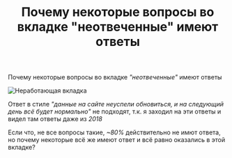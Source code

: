 ﻿---
title: "Почему некоторые вопросы во вкладке &quot;неотвеченные&quot; имеют ответы"
se.owner.user_id: 625052
se.owner.display_name: "LolPopGames"
se.owner.link: "https://ru.meta.stackoverflow.com/users/625052/lolpopgames"
se.link: "https://ru.meta.stackoverflow.com/questions/14516/%d0%9f%d0%be%d1%87%d0%b5%d0%bc%d1%83-%d0%bd%d0%b5%d0%ba%d0%be%d1%82%d0%be%d1%80%d1%8b%d0%b5-%d0%b2%d0%be%d0%bf%d1%80%d0%be%d1%81%d1%8b-%d0%b2%d0%be-%d0%b2%d0%ba%d0%bb%d0%b0%d0%b4%d0%ba%d0%b5-%d0%bd%d0%b5%d0%be%d1%82%d0%b2%d0%b5%d1%87%d0%b5%d0%bd%d0%bd%d1%8b%d0%b5-%d0%b8%d0%bc%d0%b5%d1%8e%d1%82-%d0%be%d1%82%d0%b2%d0%b5%d1%82%d1%8b"
se.question_id: 14516
se.post_type: question
---
<p>Почему некоторые вопросы во вкладке <em>&quot;неотвеченные&quot;</em>  имеют ответы</p>
<p><img src="https://i.sstatic.net/gwEKvxfI.png" alt="Неработающая вкладка" /></p>
<p>Ответ в стиле <em>&quot;данные на сайте неуспели обновиться, и на следующий день всё будет нормально&quot;</em> не подходят,
т.к. я заходил на эти ответы и видел там ответы даже из <em>2018</em></p>
<p>Если что, не все вопросы такие, <em>~80%</em> действительно не имют ответа,
но почему некоторые всё же имеют ответ и всё равно оказались в этой вкладке?</p>
